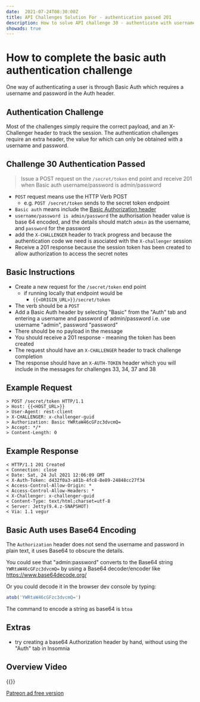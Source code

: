 ```yaml
---
date:  2021-07-24T08:30:00Z
title: API Challenges Solution For - authentication passed 201
description: How to solve API challenge 30 - authenticate with username and password for basic auth.
showads: true
---
```


# How to complete the basic auth authentication challenge

One way of authenticating a user is through Basic Auth which requires a username and password in the Auth header.

## 	Authentication Challenge

Most of the challenges simply require the correct payload, and an X-Challenger header to track the session. The authentication challenges require an extra header, the value for which can only be obtained with a username and password.

## Challenge 30 Authentication Passed

> Issue a POST request on the `/secret/token` end point and receive 201 when Basic auth username/password is admin/password

- `POST` request means use the HTTP Verb POST
    - e.g. `POST /secret/token` sends to the secret token endpoint
- `Basic auth` means include the [Basic Authorization header](https://developer.mozilla.org/en-US/docs/Web/HTTP/Authentication)
- `username/password is admin/password` the authorisation header value is base 64 encoded, and the details should  match `admin` as the username, and `password` for the password
- add the `X-CHALLENGER` header to track progress and because the authentication code we need is asociated with the `X-challenger` session
- Receive a 201 response because the session token has been created to allow authorization to access the secret notes


## Basic Instructions

- Create a new request for the `/secret/token` end point
    - if running locally that endpoint would be
        - `{{<ORIGIN_URL>}}/secret/token`
- The verb should be a `POST`
- Add a Basic Auth header by selecting "Basic" from the "Auth" tab and entering a username and password of admin/password i.e. use username "admin", password "password"
- There should be no payload in the message
- You should receive a 201 response - meaning the token has been created
- The request should have an `X-CHALLENGER` header to track challenge completion
- The response should have an `X-AUTH-TOKEN` header which you will include in the messages for challenges 33, 34, 37 and 38

## Example Request

~~~~~~~~
> POST /secret/token HTTP/1.1
> Host: {{<HOST_URL>}}
> User-Agent: rest-client
> X-CHALLENGER: x-challenger-guid
> Authorization: Basic YWRtaW46cGFzc3dvcmQ=
> Accept: */*
> Content-Length: 0
~~~~~~~~

## Example Response

~~~~~~~~
< HTTP/1.1 201 Created
< Connection: close
< Date: Sat, 24 Jul 2021 12:06:09 GMT
< X-Auth-Token: d432f0a3-a81b-4fc8-8e89-24848cc27f34
< Access-Control-Allow-Origin: *
< Access-Control-Allow-Headers: *
< X-Challenger: x-challenger-guid
< Content-Type: text/html;charset=utf-8
< Server: Jetty(9.4.z-SNAPSHOT)
< Via: 1.1 vegur
~~~~~~~~

## Basic Auth uses Base64 Encoding

The `Authorization` header does not send the username and password in plain text, it uses Base64 to obscure the details.

You could see that "admin:password" converts to the Base64 string `YWRtaW46cGFzc3dvcmQ=` by using a Base64 decoder/encoder like https://www.base64decode.org/

Or you could decode it in the browser dev console by typing:

```javascript
atob('YWRtaW46cGFzc3dvcmQ=')
```

The command to encode a string as base64 is `btoa`

## Extras

- try creating a base64 Authorization header by hand, without using the "Auth" tab in Insomnia


## Overview Video

{{<youtube-embed key="J2GQiuEfHkI" title="Solution to Basic Auth update challenge">}}

[Patreon ad free version](https://www.patreon.com/posts/54058810)




